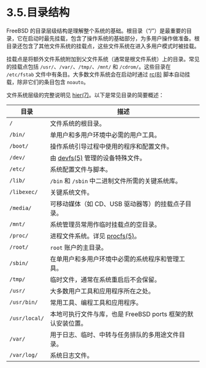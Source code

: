 # 3.5.目录结构

FreeBSD 的目录层级结构是理解整个系统的基础。根目录（“/”）是最重要的目录，它在启动时最先挂载，包含了操作系统的基础部分，为多用户操作做准备。根目录还包含了其他文件系统的挂载点，这些文件系统在进入多用户模式时被挂载。

挂载点是将额外文件系统附加到父文件系统（通常是根文件系统）上的目录。常见的挂载点包括 `/usr/`、`/var/`、`/tmp/`、`/mnt/` 和 `/cdrom/`。这些目录在 `/etc/fstab` 文件中有条目。大多数文件系统会在启动时通过 [rc(8)](https://man.freebsd.org/cgi/man.cgi?query=rc&sektion=8&format=html) 脚本自动挂载，除非它们的条目包含 `noauto`。

文件系统层级的完整说明见 [hier(7)](https://man.freebsd.org/cgi/man.cgi?query=hier&sektion=7&format=html)。以下是常见目录的简要概述：

| 目录 | 描述 |
| ---- | ---- |
| `/` | 文件系统的根目录。 |
| `/bin/` | 单用户和多用户环境中必需的用户工具。 |
| `/boot/` | 操作系统引导过程中使用的程序和配置文件。 |
| `/dev/` | 由 [devfs(5)](https://man.freebsd.org/cgi/man.cgi?query=devfs&sektion=5&format=html) 管理的设备特殊文件。 |
| `/etc/` | 系统配置文件与脚本。 |
| `/lib/` | `/bin` 和 `/sbin` 中二进制文件所需的关键系统库。 |
| `/libexec/` | 关键系统文件。 |
| `/media/` | 可移动媒体（如 CD、USB 驱动器等）的挂载点子目录。 |
| `/mnt/` | 系统管理员常用作临时挂载点的空目录。 |
| `/proc/` | 进程文件系统。详见 [procfs(5)](https://man.freebsd.org/cgi/man.cgi?query=procfs&sektion=5&format=html)。 |
| `/root/` | `root` 账户的主目录。 |
| `/sbin/` | 在单用户和多用户环境中必需的系统程序和管理工具。 |
| `/tmp/` | 临时文件，通常在系统重启后不会保留。 |
| `/usr/` | 大多数用户工具和应用程序所在之处。 |
| `/usr/bin/` | 常用工具、编程工具和应用程序。 |
| `/usr/local/` | 本地可执行文件与库，也是 FreeBSD ports 框架的默认安装位置。 |
| `/var/` | 用于日志、临时、中转与任务排队的多用途文件目录。 |
| `/var/log/` | 系统日志文件。 |
